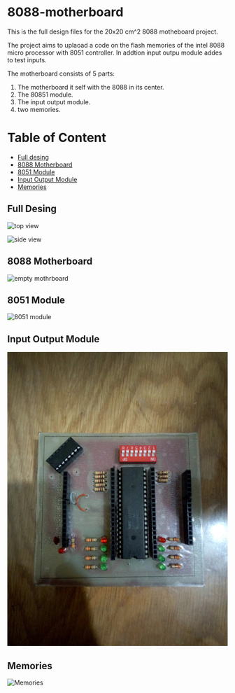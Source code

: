 # 8088-motherboard
This is the full design files for the  20x20 cm^2 8088 motheboard project.

The project aims to uplaoad a code on the flash memories of the intel 8088 micro processor  with 8051 controller. In addtion input outpu module addes to test inputs.

The motherboard consists of 5 parts:

1. The motherboard it self with the 8088 in its center. 
2. The 80851 module.
3. The input output module.
4. two memories.

# Table of Content

* [Full desing](##Full-Desing)
* [8088 Motherboard](##8088-Motherboard)
* [8051 Module](##8051-Module)
* [Input Output Module](##Input-Output-Module)
* [Memories](##Memories)


## Full Desing

![top view](design-photos/motherboard_top.jpg)

![side view](design-photos/motherboard_top.jpg)




## 8088 Motherboard

![empty mothrboard](design-photos/motherboard_empty.jpg)


## 8051 Module

![8051 module](design-photos/8051.jpg)


## Input Output Module


![input output module](design-photos/input_output.jpg)


## Memories 

![Memories](design-photos/rams.jpg)
